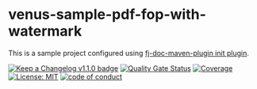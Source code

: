 # venus-sample-pdf-fop-with-watermark

This is a sample project configured using [fj-doc-maven-plugin init plugin](https://venusdocs.fugerit.org/guide/#maven-plugin-goal-init).

[![Keep a Changelog v1.1.0 badge](https://img.shields.io/badge/changelog-Keep%20a%20Changelog%20v1.1.0-%23E05735)](CHANGELOG.md)
[![Quality Gate Status](https://sonarcloud.io/api/project_badges/measure?project=fugerit79_venus-sample-pdf-fop-with-watermark&metric=alert_status)](https://sonarcloud.io/summary/new_code?id=fugerit79_venus-sample-pdf-fop-with-watermark)
[![Coverage](https://sonarcloud.io/api/project_badges/measure?project=fugerit79_venus-sample-pdf-fop-with-watermark&metric=coverage)](https://sonarcloud.io/summary/new_code?id=fugerit79_venus-sample-pdf-fop-with-watermark)
[![License: MIT](https://img.shields.io/badge/License-MIT-teal.svg)](https://opensource.org/licenses/MIT)
[![code of conduct](https://img.shields.io/badge/conduct-Contributor%20Covenant-purple.svg)](https://github.com/fugerit-org/fj-universe/blob/main/CODE_OF_CONDUCT.md)